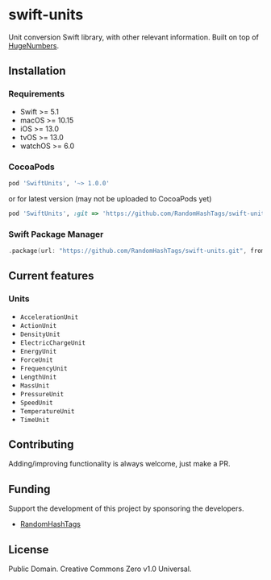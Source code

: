 # swift-units
Unit conversion Swift library, with other relevant information. Built on top of [HugeNumbers](https://github.com/RandomHashTags/swift_huge-numbers).

## Installation
### Requirements
- Swift >= 5.1
- macOS >= 10.15
- iOS >= 13.0
- tvOS >= 13.0
- watchOS >= 6.0
### CocoaPods
```ruby
pod 'SwiftUnits', '~> 1.0.0'
```
or for latest version (may not be uploaded to CocoaPods yet)
```ruby
pod 'SwiftUnits', :git => 'https://github.com/RandomHashTags/swift-units.git'
```
### Swift Package Manager
```swift
.package(url: "https://github.com/RandomHashTags/swift-units.git", from: "1.0.0")
```

## Current features
### Units
- `AccelerationUnit`
- `ActionUnit`
- `DensityUnit`
- `ElectricChargeUnit`
- `EnergyUnit`
- `ForceUnit`
- `FrequencyUnit`
- `LengthUnit`
- `MassUnit`
- `PressureUnit`
- `SpeedUnit`
- `TemperatureUnit`
- `TimeUnit`

## Contributing
Adding/improving functionality is always welcome, just make a PR.

## Funding
Support the development of this project by sponsoring the developers.
- [RandomHashTags](https://github.com/sponsors/RandomHashTags)

## License
Public Domain. Creative Commons Zero v1.0 Universal.
